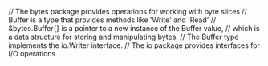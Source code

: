 // The bytes package provides operations for working with byte slices
// Buffer is a type that provides methods like 'Write' and 'Read'
// &bytes.Buffer{} is a pointer to a new instance of the Buffer value,
// which is a data structure for storing and manipulating bytes.
// The Buffer type implements the io.Writer interface.
// The io package provides interfaces for I/O operations
